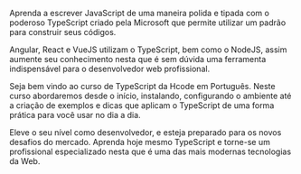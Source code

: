 Aprenda a escrever JavaScript de uma maneira polida e tipada com o poderoso TypeScript criado pela Microsoft que permite utilizar um padrão para construir seus códigos.

Angular, React e VueJS utilizam o TypeScript, bem como o NodeJS, assim aumente seu conhecimento nesta que é sem dúvida uma ferramenta indispensável para o desenvolvedor web profissional.

Seja bem vindo ao curso de TypeScript da Hcode em Português. Neste curso abordaremos desde o início, instalando, configurando o ambiente até a criação de exemplos e dicas que aplicam o TypeScript de uma forma prática para você usar no dia a dia.

Eleve o seu nível como desenvolvedor, e esteja preparado para os novos desafios do mercado. Aprenda hoje mesmo TypeScript e torne-se um profissional especializado nesta que é uma das mais modernas tecnologias da Web.

